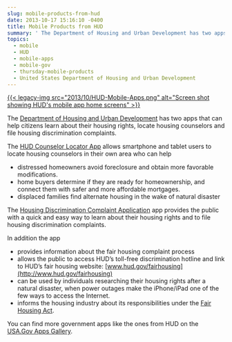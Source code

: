 ```yaml
---
slug: mobile-products-from-hud
date: 2013-10-17 15:16:10 -0400
title: Mobile Products from HUD
summary: ' The Department of Housing and Urban Development has two apps that can help citizens learn about their housing rights, locate housing counselors and file housing discrimination complaints. The HUD Counselor Locator App allows smartphone and tablet users to locate housing counselors in their own area'
topics:
  - mobile
  - HUD
  - mobile-apps
  - mobile-gov
  - thursday-mobile-products
  - United States Department of Housing and Urban Development
---
```


[{{< legacy-img src="2013/10/HUD-Mobile-Apps.png" alt="Screen shot showing HUD's mobile app home screens" >}}](https://s3.amazonaws.com/digitalgov/_legacy-img/2013/10/HUD-Mobile-Apps.png)

The [Department of Housing and Urban Development](http://www.hud.gov) has two apps that can help citizens learn about their housing rights, locate housing counselors and file housing discrimination complaints.

The [HUD Counselor Locator App](http://apps.usa.gov/hud-counselor-locator-app.shtml) allows smartphone and tablet users to locate housing counselors in their own area who can help

  * distressed homeowners avoid foreclosure and obtain more favorable modifications.
  * home buyers determine if they are ready for homeownership, and connect them with safer and more affordable mortgages.
  * displaced families find alternate housing in the wake of natural disaster

The [Housing Discrimination Complaint Application](http://apps.usa.gov/housing-discrimination-complaint-application.shtml) app provides the public with a quick and easy way to learn about their housing rights and to file housing discrimination complaints.

In addition the app

  * provides information about the fair housing complaint process
  * allows the public to access HUD’s toll-free discrimination hotline and link to HUD’s fair housing website: [www.hud.gov/fairhousing](http://www.hud.gov/fairhousing)
  * can be used by individuals researching their housing rights after a natural disaster, when power outages make the iPhone/iPad one of the few ways to access the Internet.
  * informs the housing industry about its responsibilities under the [Fair Housing Act](http://portal.hud.gov/hudportal/HUD?src=/program_offices/fair_housing_equal_opp/FHLaws/yourrights).

You can find more government apps like the ones from HUD on the [USA.Gov Apps Gallery](http://apps.usa.gov).